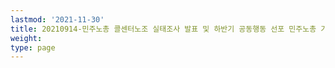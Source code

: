 ```yaml
---
lastmod: '2021-11-30'
title: 20210914-민주노총 콜센터노조 실태조사 발표 및 하반기 공동행동 선포 민주노총 기자간담회
weight: 
type: page
---
```

